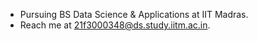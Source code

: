 - Pursuing BS Data Science & Applications at IIT Madras.
- Reach me at 21f3000348@ds.study.iitm.ac.in.
